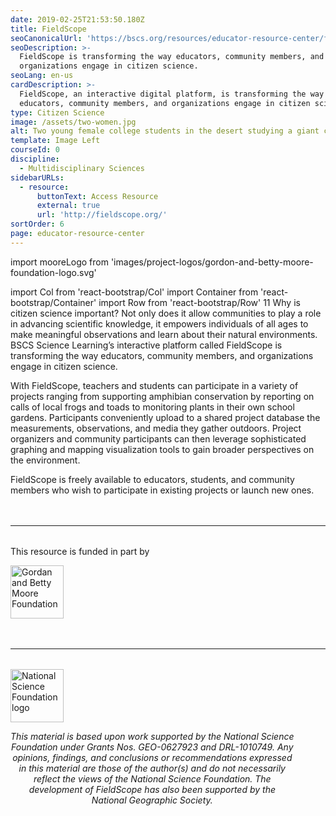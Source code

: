 ```yaml
---
date: 2019-02-25T21:53:50.180Z
title: FieldScope
seoCanonicalUrl: 'https://bscs.org/resources/educator-resource-center/fieldscope'
seoDescription: >-
  FieldScope is transforming the way educators, community members, and
  organizations engage in citizen science.
seoLang: en-us
cardDescription: >-
  FieldScope, an interactive digital platform, is transforming the way
  educators, community members, and organizations engage in citizen science.
type: Citizen Science
image: /assets/two-women.jpg
alt: Two young female college students in the desert studying a giant cactus
template: Image Left
courseId: 0
discipline:
  - Multidisciplinary Sciences
sidebarURLs:
  - resource:
      buttonText: Access Resource
      external: true
      url: 'http://fieldscope.org/'
sortOrder: 6
page: educator-resource-center
---
```


import mooreLogo from 'images/project-logos/gordon-and-betty-moore-foundation-logo.svg'

import Col from 'react-bootstrap/Col'
import Container from 'react-bootstrap/Container'
import Row from 'react-bootstrap/Row'
11
Why is citizen science important? Not only does it allow communities to play a role in advancing scientific knowledge, it empowers individuals of all ages to make meaningful observations and learn about their natural environments. BSCS Science Learning’s interactive platform called FieldScope is transforming the way educators, community members, and organizations engage in citizen science.

With FieldScope, teachers and students can participate in a variety of projects ranging from supporting amphibian conservation by reporting on calls of local frogs and toads to monitoring plants in their own school gardens. Participants conveniently upload to a shared project database the measurements, observations, and media they gather outdoors. Project organizers and community participants can then leverage sophisticated graphing and mapping visualization tools to gain broader perspectives on the environment.

FieldScope is freely available to educators, students, and community members who wish to participate in existing projects or launch new ones.

<hr style="margin-top: 3rem; margin-bottom: 2rem;" />

<div style={{ fontSize: "1.5rem", marginBottom: '2rem' }}><p>This resource is funded in part by</p></div>

<div className="d-flex justify-content-center">
  <img src={mooreLogo} alt="Gordan and Betty Moore Foundation" style="height: 85px;" />
</div>

<hr style="margin-top: 3rem; margin-bottom: 2rem;" />
<div class="d-flex justify-content-center">
  <div style="width: 90%;">
    <a href="https://www.nsf.gov" target="_blank" rel="noopener noreferrer">
      <img src="/assets/nsf_logo.svg" alt="National Science Foundation logo" style="height: 85px;" class="mx-auto d-block mb-4" />
    </a>
    <p style="font-style: italic; text-align: center;">
      This material is based upon work supported by the National Science Foundation under Grants Nos. GEO-0627923 and DRL-1010749. Any opinions, findings, and conclusions or recommendations expressed in this material are those of the author(s) and do not necessarily reflect the views of the National Science Foundation. The development of FieldScope has also been supported by the National Geographic Society.
    </p>
  </div>
</div>
